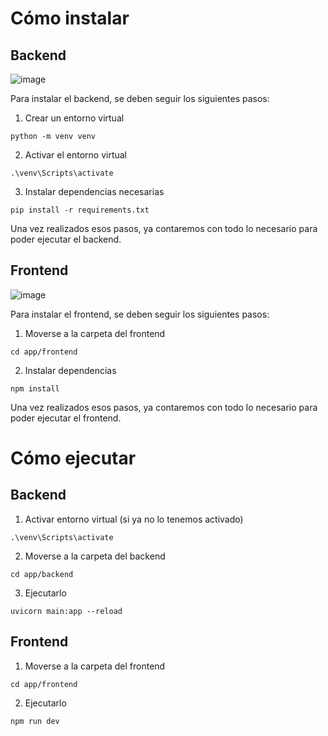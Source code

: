 # Cómo instalar

## Backend

![image](https://github.com/user-attachments/assets/3e411381-5662-4040-adac-d8d333d409b4)

Para instalar el backend, se deben seguir los siguientes pasos:

1. Crear un entorno virtual
```
python -m venv venv
```

2. Activar el entorno virtual
```
.\venv\Scripts\activate
```

3. Instalar dependencias necesarias
```
pip install -r requirements.txt
```

Una vez realizados esos pasos, ya contaremos con todo lo necesario para poder ejecutar el backend.

## Frontend

![image](https://github.com/user-attachments/assets/f2f2695f-db08-4865-8e22-71e5363bd105)

Para instalar el frontend, se deben seguir los siguientes pasos:

1. Moverse a la carpeta del frontend
```
cd app/frontend
```

2. Instalar dependencias
```
npm install
```

Una vez realizados esos pasos, ya contaremos con todo lo necesario para poder ejecutar el frontend.

# Cómo ejecutar

## Backend

1. Activar entorno virtual (si ya no lo tenemos activado)
```
.\venv\Scripts\activate
```

2. Moverse a la carpeta del backend
```
cd app/backend
```

3. Ejecutarlo
```
uvicorn main:app --reload
```

## Frontend

1. Moverse a la carpeta del frontend
```
cd app/frontend
```

2. Ejecutarlo
```
npm run dev
```
